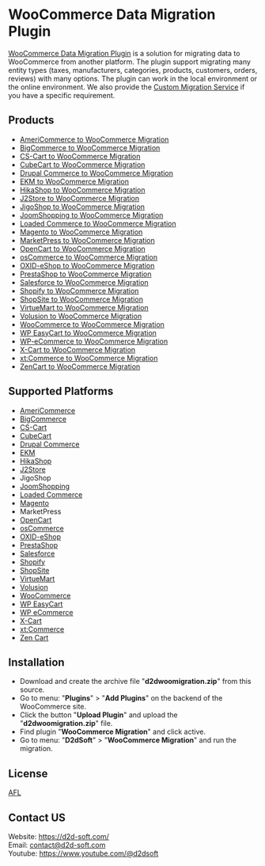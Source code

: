 # WooCommerce Data Migration Plugin
[WooCommerce Data Migration Plugin](https://d2d-soft.com/27-woocommerce-migration) is a solution for migrating data to WooCommerce from another platform. The plugin support migrating many entity types (taxes, manufacturers, categories, products, customers, orders, reviews) with many options. The plugin can work in the local environment or the online environment. We also provide the [Custom Migration Service](https://d2d-soft.com/migration-services/296-data-migration-customization.html) if you have a specific requirement. 

## Products
- [AmeriCommerce to WooCommerce Migration](https://d2d-soft.com/woocommerce-migration/782-7259-americommerce-to-woocommerce-migration-plugin.html#/72-entities-1000)
- [BigCommerce to WooCommerce Migration](https://d2d-soft.com/woocommerce-migration/425-1727-bigcommerce-to-woocommerce-migration-plugin.html#/72-entities-1000)
- [CS-Cart to WooCommerce Migration](https://d2d-soft.com/woocommerce-migration/329-1412-cs-cart-to-woocommerce-migration-plugin.html#/72-entities-1000)
- [CubeCart to WooCommerce Migration](https://d2d-soft.com/woocommerce-migration/83-337-cubecart-to-woocommerce-migration-plugin.html#/72-entities-1000)
- [Drupal Commerce to WooCommerce Migration](https://d2d-soft.com/woocommerce-migration/366-drupal-commerce-to-woocommerce-migration-service.html)
- [EKM to WooCommerce Migration](https://d2d-soft.com/woocommerce-migration/836-7811-ekm-to-woocommerce-migration-plugin.html#/72-entities-1000)
- [HikaShop to WooCommerce Migration](https://d2d-soft.com/woocommerce-migration/453-1862-hikashop-to-woocommerce-migration-plugin.html#/72-entities-1000)
- [J2Store to WooCommerce Migration](https://d2d-soft.com/woocommerce-migration/496-2057-j2store-to-woocommerce-migration-plugin.html#/72-entities-1000)
- [JigoShop to WooCommerce Migration](https://d2d-soft.com/woocommerce-migration/554-2327-jigoshop-to-woocommerce-migration-plugin.html#/72-entities-1000)
- [JoomShopping to WooCommerce Migration](https://d2d-soft.com/woocommerce-migration/604-2567-joomshopping-to-woocommerce-migration-plugin.html#/72-entities-1000)
- [Loaded Commerce to WooCommerce Migration](https://d2d-soft.com/woocommerce-migration/84-342-loaded-to-woocommerce-migration-plugin.html#/72-entities-1000)
- [Magento to WooCommerce Migration](https://d2d-soft.com/woocommerce-migration/85-347-magento-to-woocommerce-migration-plugin.html#/72-entities-1000)
- [MarketPress to WooCommerce Migration](https://d2d-soft.com/woocommerce-migration/579-2447-marketpress-to-woocommerce-migration-plugin.html#/72-entities-1000)
- [OpenCart to WooCommerce Migration](https://d2d-soft.com/woocommerce-migration/86-352-opencart-to-woocommerce-migration-plugin.html#/72-entities-1000)
- [osCommerce to WooCommerce Migration](https://d2d-soft.com/woocommerce-migration/87-357-oscommerce-to-woocommerce-migration-plugin.html#/72-entities-1000)
- [OXID-eShop to WooCommerce Migration](https://d2d-soft.com/woocommerce-migration/88-362-oxid-eshop-to-woocommerce-migration-plugin.html#/72-entities-1000)
- [PrestaShop to WooCommerce Migration](https://d2d-soft.com/woocommerce-migration/89-367-prestashop-to-woocommerce-migration-plugin.html#/72-entities-1000)
- [Salesforce to WooCommerce Migration](https://d2d-soft.com/woocommerce-migration/730-6858-salesforce-to-woocommerce-migration-plugin.html#/72-entities-1000)
- [Shopify to WooCommerce Migration](https://d2d-soft.com/woocommerce-migration/387-1542-shopify-to-woocommerce-migration-plugin.html#/72-entities-1000)
- [ShopSite to WooCommerce Migration](https://d2d-soft.com/woocommerce-migration/863-8087-shopsite-to-woocommerce-migration-plugin.html#/72-entities-1000)
- [VirtueMart to WooCommerce Migration](https://d2d-soft.com/woocommerce-migration/90-372-virtuemart-to-woocommerce-migration-plugin.html#/72-entities-1000)
- [Volusion to WooCommerce Migration](https://d2d-soft.com/woocommerce-migration/653-6055-volusion-to-woocommerce-migration-plugin.html#/72-entities-1000)
- [WooCommerce to WooCommerce Migration](https://d2d-soft.com/woocommerce-migration/91-377-woocommerce-to-woocommerce-migration-plugin.html#/72-entities-1000)
- [WP EasyCart to WooCommerce Migration](https://d2d-soft.com/woocommerce-migration/679-6330-wpeasycart-to-woocommerce-migration-plugin.html#/72-entities-1000)
- [WP-eCommerce to WooCommerce Migration](https://d2d-soft.com/woocommerce-migration/92-382-wp-ecommerce-to-woocommerce-migration-plugin.html#/72-entities-1000)
- [X-Cart to WooCommerce Migration](https://d2d-soft.com/woocommerce-migration/93-387-x-cart-to-woocommerce-migration-plugin.html#/72-entities-1000)
- [xt:Commerce to WooCommerce Migration](https://d2d-soft.com/woocommerce-migration/94-392-xtcommerce-to-woocommerce-migration-plugin.html#/72-entities-1000)
- [ZenCart to WooCommerce Migration](https://d2d-soft.com/woocommerce-migration/95-397-zencart-to-woocommerce-migration-plugin.html#/72-entities-1000)

## Supported Platforms
- [AmeriCommerce](https://www.americommerce.com/)
- [BigCommerce](https://www.bigcommerce.com/)
- [CS-Cart](https://www.cs-cart.com/)
- [CubeCart](https://www.cubecart.com/)
- [Drupal Commerce](https://drupalcommerce.org/)
- [EKM](https://www.ekm.com/)
- [HikaShop](https://www.hikashop.com/)
- [J2Store](https://www.j2store.org/)
- JigoShop
- [JoomShopping](https://extensions.joomla.org/extension/joomshopping/)
- [Loaded Commerce](https://loadedcommerce.com/)
- [Magento](https://magento.com/)
- MarketPress
- [OpenCart](https://www.opencart.com/)
- [osCommerce](https://www.oscommerce.com/)
- [OXID-eShop](https://www.oxid-esales.com)
- [PrestaShop](https://www.prestashop.com)
- [Salesforce](https://www.salesforce.com/)
- [Shopify](https://www.shopify.com/)
- [ShopSite](https://www.shopsite.com/)
- [VirtueMart](https://virtuemart.net/)
- [Volusion](https://volusion.com/)
- [WooCommerce](https://woocommerce.com/)
- [WP EasyCart](https://www.wpeasycart.com/)
- [WP eCommerce](https://wpecommerce.org/)
- [X-Cart](https://www.x-cart.com/)
- [xt:Commerce](https://www.xt-commerce.com/)
- [Zen Cart](https://www.zen-cart.com/)

## Installation
- Download and create the archive file "**d2dwoomigration.zip**" from this source.
- Go to menu: "**Plugins**" > "**Add Plugins**" on the backend of the WooCommerce site.
- Click the button "**Upload Plugin**" and upload the "**d2dwoomigration.zip**" file.
- Find plugin "**WooCommerce Migration**" and click active.
- Go to menu: "**D2dSoft**" > "**WooCommerce Migration**" and run the migration.

## License

[AFL](https://d2d-soft.com/license/AFL.txt)

## Contact US
Website: https://d2d-soft.com/ \
Email: contact@d2d-soft.com \
Youtube: https://www.youtube.com/@d2dsoft 
